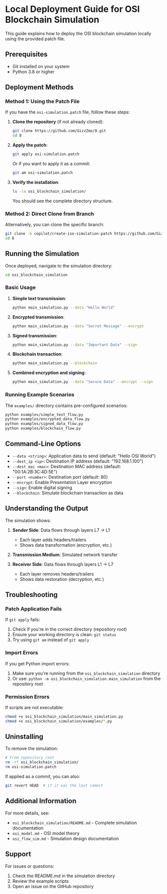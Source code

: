 # Local Deployment Guide for OSI Blockchain Simulation

This guide explains how to deploy the OSI blockchain simulation locally using the provided patch file.

## Prerequisites

- Git installed on your system
- Python 3.8 or higher

## Deployment Methods

### Method 1: Using the Patch File

If you have the `osi-simulation.patch` file, follow these steps:

1. **Clone the repository** (if not already cloned):
   ```bash
   git clone https://github.com/GizzZmo/8.git
   cd 8
   ```

2. **Apply the patch**:
   ```bash
   git apply osi-simulation.patch
   ```

   Or if you want to apply it as a commit:
   ```bash
   git am osi-simulation.patch
   ```

3. **Verify the installation**:
   ```bash
   ls -la osi_blockchain_simulation/
   ```

   You should see the complete directory structure.

### Method 2: Direct Clone from Branch

Alternatively, you can clone the specific branch:

```bash
git clone -b copilot/create-iso-simulation-patch https://github.com/GizzZmo/8.git
cd 8
```

## Running the Simulation

Once deployed, navigate to the simulation directory:

```bash
cd osi_blockchain_simulation
```

### Basic Usage

1. **Simple text transmission**:
   ```bash
   python main_simulation.py --data "Hello World"
   ```

2. **Encrypted transmission**:
   ```bash
   python main_simulation.py --data "Secret Message" --encrypt
   ```

3. **Signed transmission**:
   ```bash
   python main_simulation.py --data "Important Data" --sign
   ```

4. **Blockchain transaction**:
   ```bash
   python main_simulation.py --blockchain
   ```

5. **Combined encryption and signing**:
   ```bash
   python main_simulation.py --data "Secure Data" --encrypt --sign
   ```

### Running Example Scenarios

The `examples/` directory contains pre-configured scenarios:

```bash
python examples/simple_text_flow.py
python examples/encrypted_data_flow.py
python examples/signed_data_flow.py
python examples/blockchain_flow.py
```

## Command-Line Options

- `--data <string>`: Application data to send (default: "Hello OSI World")
- `--dest_ip <ip>`: Destination IP address (default: "192.168.1.100")
- `--dest_mac <mac>`: Destination MAC address (default: "00:1A:2B:3C:4D:5E")
- `--port <number>`: Destination port (default: 80)
- `--encrypt`: Enable Presentation Layer encryption
- `--sign`: Enable digital signing
- `--blockchain`: Simulate blockchain transaction as data

## Understanding the Output

The simulation shows:

1. **Sender Side**: Data flows through layers L7 → L1
   - Each layer adds headers/trailers
   - Shows data transformation (encryption, etc.)

2. **Transmission Medium**: Simulated network transfer

3. **Receiver Side**: Data flows through layers L1 → L7
   - Each layer removes headers/trailers
   - Shows data restoration (decryption, etc.)

## Troubleshooting

### Patch Application Fails

If `git apply` fails:

1. Check if you're in the correct directory (repository root)
2. Ensure your working directory is clean: `git status`
3. Try using `git am` instead of `git apply`

### Import Errors

If you get Python import errors:

1. Make sure you're running from the `osi_blockchain_simulation` directory
2. Or use: `python -m osi_blockchain_simulation.main_simulation` from the repository root

### Permission Errors

If scripts are not executable:

```bash
chmod +x osi_blockchain_simulation/main_simulation.py
chmod +x osi_blockchain_simulation/examples/*.py
```

## Uninstalling

To remove the simulation:

```bash
# From repository root
rm -rf osi_blockchain_simulation/
rm osi-simulation.patch
```

If applied as a commit, you can also:
```bash
git revert HEAD  # if it was the last commit
```

## Additional Information

For more details, see:
- `osi_blockchain_simulation/README.md` - Complete simulation documentation
- `osi_model.md` - OSI model theory
- `osi_flow_sim.md` - Simulation design documentation

## Support

For issues or questions:
1. Check the README.md in the simulation directory
2. Review the example scripts
3. Open an issue on the GitHub repository
